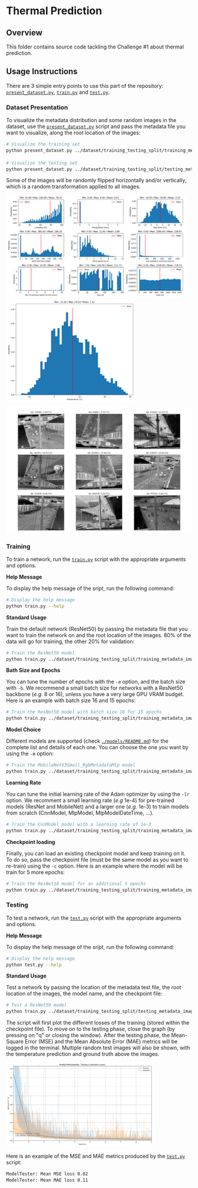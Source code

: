 # Thermal Prediction

## Overview

This folder contains source code tackling the Challenge #1 about thermal prediction.

## Usage Instructions

There are 3 simple entry points to use this part of the repository: 
[`present_dataset.py`](./present_dataset.py), [`train.py`](./train.py) and 
[`test.py`](./test.py).


### Dataset Presentation

To visualize the metadata distribution and some random images in the dataset, use the 
[`present_dataset.py`](./present_dataset.py) script and pass the metadata file you want
to visualize, along the root location of the images:

```bash
# Visualize the training set
python present_dataset.py ../dataset/training_testing_split/training_metadata_images.csv ../dataset/LTD_Dataset/LTD_Dataset/Image_Dataset/

# Visualize the testing set
python present_dataset.py ../dataset/training_testing_split/testing_metadata_images.csv ../dataset/LTD_Dataset/LTD_Dataset/Image_Dataset/
```

Some of the images will be randomly flipped horizontally and/or vertically, which is a
random transformation applied to all images.

<p float="left">
    <img src="./doc/example_metadata_distribution.png" height="280px" alt="Training set metadata distribution">
    <img src="./doc/example_temperature_distribution.png" height="280px" alt="Training set temperature distribution">
</p>

<p float="left">
    <img src="./doc/example_images.png" width="600px" alt="Images from the training set">
</p>

### Training

To train a network, run the [`train.py`](./train.py) script with the appropriate 
arguments and options.

**Help Message**

To display the help message of the sript, run the following command:

```bash
# Display the help message
python train.py --help
```

**Standard Usage**

Train the default network (ResNet50) by passing the metadata file that you
want to train the network on and the root location of the images. 80% of the data will
go for training, the other 20% for validation:

```bash
# Train the ResNet50 model
python train.py ../dataset/training_testing_split/training_metadata_images.csv ../dataset/LTD_Dataset/LTD_Dataset/Image_Dataset/
```

**Bath Size and Epochs**

You can tune the number of epochs with the `-e` option, and the batch size with `-b`. We
recommend a small batch size for networks with a ResNet50 backbone (*e.g.* 8 or 16),
unless you have a very large GPU VRAM budget. Here is an example with batch size 16 and
15 epochs:

```bash
# Train the ResNet50 model with batch size 16 for 15 epochs
python train.py ../dataset/training_testing_split/training_metadata_images.csv ../dataset/LTD_Dataset/LTD_Dataset/Image_Dataset/ -b 16 -e 15
```

**Model Choice**

Different models are supported (check [`./models/README.md`](./models/README.md)) for
the complete list and details of each one. You can choose the one you want by using the 
`-m` option:

```bash
# Train the MobileNetV3Small_RgbMetadataMlp model
python train.py ../dataset/training_testing_split/training_metadata_images.csv ../dataset/LTD_Dataset/LTD_Dataset/Image_Dataset/ -m MobileNetV3SmallMetadataMlp
```

**Learning Rate**

You can tune the initial learning rate of the Adam optimizer by using the `-lr` option.
We recomment a small learning rate (*e.g* 1e-4) for pre-trained models (ResNet and 
MobileNet) and a larger one (*e.g.* 1e-3) to train models from scratch (CnnModel, 
MlpModel, MlpModelDateTime, ...).

```bash
# Train the CnnModel model with a learning rate of 1e-3
python train.py ../dataset/training_testing_split/training_metadata_images.csv ../dataset/LTD_Dataset/LTD_Dataset/Image_Dataset/ -m CnnModel -lr 1e-3
```

**Checkpoint loading**

Finally, you can load an existing checkpoint model and keep training on it. To do so,
pass the checkpoint file (must be the same model as you want to re-train) using the `-c`
option. Here is an example where the model will be train for 5 more epochs:


```bash
# Train the ResNet18 model for an additional 5 epochs
python train.py ../dataset/training_testing_split/training_metadata_images.csv ../dataset/LTD_Dataset/LTD_Dataset/Image_Dataset/ -m ResNet18 -c ./checkpoints/ResNet18_fold-0_epoch-9.pt -e 5
```

### Testing

To test a network, run the [`test.py`](./test.py) script with the appropriate 
arguments and options.

**Help Message**

To display the help message of the sript, run the following command:

```bash
# Display the help message
python test.py --help
```

**Standard Usage**

Test a network by passing the location of the metadata test file, the root location of
the images, the model name, and the checkpoint file:

```bash
# Test a ResNet50 model
python train.py ../dataset/training_testing_split/testing_metadata_images.csv ../dataset/LTD_Dataset/LTD_Dataset/Image_Dataset/ ./checkpoints/ResNet50_fold-0_epoch-9.pt -m ResNet50
```

The script will first plot the different losses of the training (stored within the 
checkpoint file). To move on to the testing phase, close the graph (by pressing on "q"
or closing the window). After the testing phase, the Mean-Square Error (MSE) and the 
Mean Absolute Error (MAE) metrics will be logged in the terminal. Multiple random test 
images will also be shown, with the temperature prediction and ground truth above the
images.

<p float="left">
    <img src="./doc/example_loss_graph.png" width="400px" alt="Training and validation loss graphs">
</p>

Here is an example of the MSE and MAE metrics produced by the [`test.py`](./test.py) 
script:
```txt
ModelTester: Mean MSE loss 0.02
ModelTester: Mean MAE loss 0.11
```
